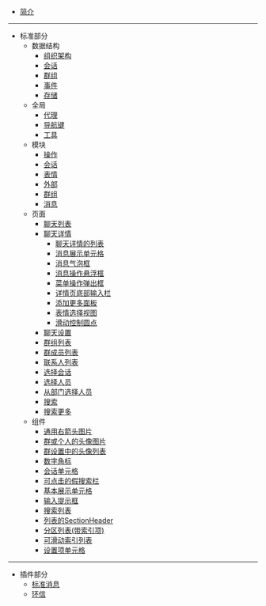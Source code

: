 * [简介](README)

---

* 标准部分
  * 数据结构
    * [组织架构](Organization)
    * [会话](Conversation)
    * [群组](Group)
    * [事件](Event)
    * [存储](Storage)
  * 全局
    * [代理](Delegate)
    * [导航键](PageKey)
    * [工具](Util)
  * 模块
    * [操作](ActionModel)
    * [会话](ConversationModel)
    * [表情](EmojiModel)
    * [外部](ExternalModel)
    * [群组](GroupModel)
    * [消息](MessageModel)
  * 页面
    * [聊天列表](ChatListPage)
    * [聊天详情](ChatDetailPage)
      * [聊天详情的列表](DetailListView)
      * [消息展示单元格](BaseMessage)
      * [消息气泡框](MessageBubble)
      * [消息操作悬浮框](MessageMenu)
      * [菜单操作弹出框](Popover)
      * [详情页底部输入栏](BottomBar)
      * [添加更多面板](MoreBoard)
      * [表情选择视图](EmojiPickView)
      * [滑动控制圆点](SegmentControl)
    * [聊天设置](ChatSettingPage)
    * [群组列表](GroupListPage)
    * [群成员列表](GroupMembersPage)
    * [联系人列表](ContactListPage)
    * [选择会话](ChooseConversationPage)
    * [选择人员](ChooseUserPage)
    * [从部门选择人员](ChooseUserFromOrgPage)
    * [搜索](SearchPage)
    * [搜索更多](SearchList)
  * 组件
    * [通用右箭头图片](ArrowImage)
    * [群或个人的头像图片](AvatarImage)
    * [群设置中的头像列表](AvatarList)
    * [数字角标](Badge)
    * [会话单元格](ConversationCell)
    * [可点击的假搜索栏](FakeSearchBar)
    * [基本展示单元格](ListCell)
    * [输入提示框](Prompt)
    * [搜索列表](SearchList)
    * [列表的SectionHeader](SectionHeader)
    * [分区列表(带索引项)](SeekBarSectionList)
    * [可滑动索引列表](SelectList)
    * [设置项单元格](SettingItem)

---

* 插件部分
  * [标准消息](PluginMessage)
  * [环信](PluginEasemob)